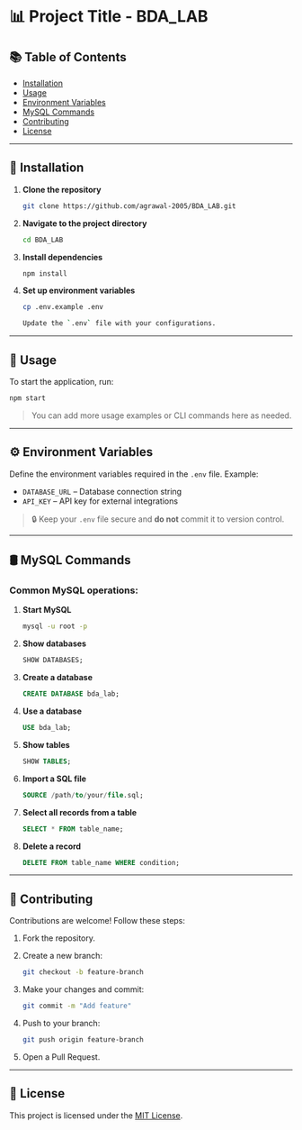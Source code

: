 # 📊 Project Title - BDA_LAB

## 📚 Table of Contents

- [Installation](#installation)
- [Usage](#usage)
- [Environment Variables](#environment-variables)
- [MySQL Commands](#mysql-commands)
- [Contributing](#contributing)
- [License](#license)

---

## 🚀 Installation

1. **Clone the repository**
   ```bash
   git clone https://github.com/agrawal-2005/BDA_LAB.git

2. **Navigate to the project directory**

   ```bash
   cd BDA_LAB

3. **Install dependencies**

   ```bash
   npm install

4. **Set up environment variables**

   ```bash
   cp .env.example .env

   Update the `.env` file with your configurations.

---

## 🧪 Usage

To start the application, run:

```bash
npm start
```

> You can add more usage examples or CLI commands here as needed.

---

## ⚙️ Environment Variables

Define the environment variables required in the `.env` file. Example:

* `DATABASE_URL` – Database connection string
* `API_KEY` – API key for external integrations

> 🔒 Keep your `.env` file secure and **do not** commit it to version control.

---

## 🛢️ MySQL Commands

### Common MySQL operations:

1. **Start MySQL**

   ```bash
   mysql -u root -p
   ```

2. **Show databases**

   ```sql
   SHOW DATABASES;
   ```

3. **Create a database**

   ```sql
   CREATE DATABASE bda_lab;
   ```

4. **Use a database**

   ```sql
   USE bda_lab;
   ```

5. **Show tables**

   ```sql
   SHOW TABLES;
   ```

6. **Import a SQL file**

   ```sql
   SOURCE /path/to/your/file.sql;
   ```

7. **Select all records from a table**

   ```sql
   SELECT * FROM table_name;
   ```

8. **Delete a record**

   ```sql
   DELETE FROM table_name WHERE condition;
   ```

---

## 🤝 Contributing

Contributions are welcome! Follow these steps:

1. Fork the repository.
2. Create a new branch:

   ```bash
   git checkout -b feature-branch
   ```
3. Make your changes and commit:

   ```bash
   git commit -m "Add feature"
   ```
4. Push to your branch:

   ```bash
   git push origin feature-branch
   ```
5. Open a Pull Request.

---

## 📄 License

This project is licensed under the [MIT License](./LICENSE).
